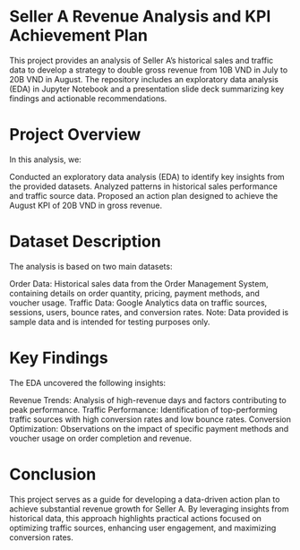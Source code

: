 # Seller A Revenue Analysis and KPI Achievement Plan
This project provides an analysis of Seller A’s historical sales and traffic data to develop a strategy to double gross revenue from 10B VND in July to 20B VND in August. The repository includes an exploratory data analysis (EDA) in Jupyter Notebook and a presentation slide deck summarizing key findings and actionable recommendations.

# Project Overview
In this analysis, we:

Conducted an exploratory data analysis (EDA) to identify key insights from the provided datasets.
Analyzed patterns in historical sales performance and traffic source data.
Proposed an action plan designed to achieve the August KPI of 20B VND in gross revenue.

# Dataset Description
The analysis is based on two main datasets:

Order Data: Historical sales data from the Order Management System, containing details on order quantity, pricing, payment methods, and voucher usage.
Traffic Data: Google Analytics data on traffic sources, sessions, users, bounce rates, and conversion rates.
Note: Data provided is sample data and is intended for testing purposes only.

# Key Findings
The EDA uncovered the following insights:

Revenue Trends: Analysis of high-revenue days and factors contributing to peak performance.
Traffic Performance: Identification of top-performing traffic sources with high conversion rates and low bounce rates.
Conversion Optimization: Observations on the impact of specific payment methods and voucher usage on order completion and revenue.

# Conclusion
This project serves as a guide for developing a data-driven action plan to achieve substantial revenue growth for Seller A. By leveraging insights from historical data, this approach highlights practical actions focused on optimizing traffic sources, enhancing user engagement, and maximizing conversion rates.
